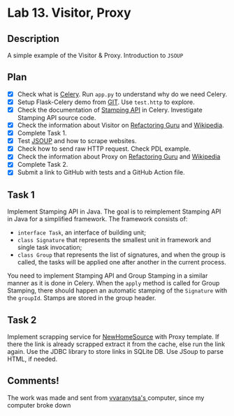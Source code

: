 # Lab 13. Visitor, Proxy

## Description

A simple example of the Visitor & Proxy. Introduction to `JSOUP`

## Plan

- [x] Check what is <a href="https://docs.celeryq.dev/en/stable/">Celery</a>. Run `app.py` to understand why do we need
  Celery.
- [x] Setup Flask-Celery demo from <a href="https://github.com/testdrivenio/flask-celery.git">GIT</a>. Use `test.http`
  to explore.
- [x] Check the documentation of <a href="https://docs.celeryq.dev/en/latest/userguide/canvas.html#stamping">Stamping
  API</a> in Celery. Investigate Stamping API source code.
- [x] Check the information about Visitor on <a href="https://refactoring.guru/design-patterns/visitor">Refactoring
  Guru</a> and <a href="https://en.wikipedia.org/wiki/Visitor_pattern">Wikipedia</a>.
- [x] Complete Task 1.
- [x] Test <a href="https://jsoup.org/">JSOUP</a> and how to scrape websites.
- [x] Check how to send raw HTTP request. Check PDL example.
- [x] Check the information about Proxy on <a href="https://refactoring.guru/design-patterns/proxy">Refactoring Guru</a>
  and <a href="https://en.wikipedia.org/wiki/Proxy_pattern">Wikipedia</a>
- [x] Complete Task 2.
- [x] Submit a link to GitHub with tests and a GitHub Action file.

## Task 1

<p>Implement Stamping API in Java. The goal is to reimplement Stamping 
API in Java for a simplified framework. The framework consists of:</p>

* `interface Task`, an interface of building unit;
* `class Signature` that represents the smallest unit in framework and single task invocation;
* `class Group` that represents the list of signatures, and when the group is
  called, the tasks will be applied one after another in the current process.

You need to implement Stamping API and Group Stamping in a similar manner as it is done in Celery.
When the `apply` method is called for Group Stamping, there should happen an automatic stamping of the `Signature`
with the `groupId`. Stamps are stored in the group header.

## Task 2

<p>Implement scrapping service for <a href="https://www.newhomesource.com/">NewHomeSource</a> with Proxy template. 
If there the link is already scrapped extract it from the cache, else run the 
link again. Use the JDBC library to store links in SQLite DB. Use JSoup to parse HTML, if needed.</p>

## Comments!

<p>The work was made and sent from <a href="https://github.com/vvaranytsa">vvaranytsa's </a> computer, since my computer broke down</p>